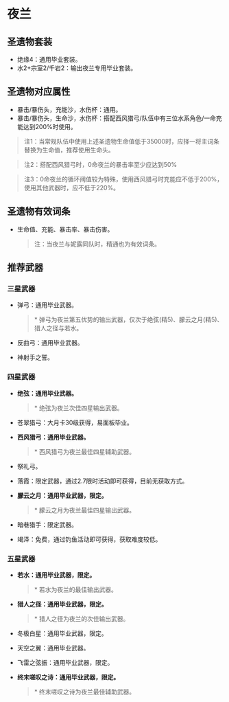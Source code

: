 # 夜兰

## 圣遗物套装

- 绝缘4：通用毕业套装。
- 水2+宗室2/千岩2：输出夜兰专用毕业套装。

## 圣遗物对应属性

- 暴击/暴伤头，充能沙，水伤杯：通用。
- 暴击/暴伤头，生命沙，水伤杯：搭配西风猎弓/队伍中有三位水系角色/一命充能达到200%时使用。

> 注1：当常规队伍中使用上述圣遗物生命值低于35000时，应择一将主词条替换为生命值，推荐使用生命头。  

> 注2：搭配西风猎弓时，0命夜兰的暴击率至少应达到50%  

> 注3：0命夜兰的循环阈值较为特殊，使用西风猎弓时充能应不低于200%，使用其他武器时，应不低于220%。  

## 圣遗物有效词条

- 生命值、充能、暴击率、暴击伤害。

  > 注：当夜兰与妮露同队时，精通也为有效词条。  

## 推荐武器

### 三星武器

- 弹弓：通用毕业武器。

  > \* 弹弓为夜兰第五优势的输出武器，仅次于绝弦(精5)、朦云之月(精5)、猎人之径与若水。  

- 反曲弓：通用毕业武器。
- 神射手之誓。

### 四星武器

- **绝弦：通用毕业武器。**

  > \* 绝弦为夜兰次佳四星输出武器。  

- 苍翠猎弓：大月卡30级获得，易面板毕业。
- **西风猎弓：通用毕业武器。**

  > \* 西风猎弓为夜兰最佳四星辅助武器。  

- 祭礼弓。
- 落霞：限定武器，通过2.7限时活动即可获得，目前无获取方式。
- **朦云之月：通用毕业武器，限定。**

  > \* 朦云之月为夜兰最佳四星输出武器。  

- 暗巷猎手：限定武器。
- 竭泽：免费，通过钓鱼活动即可获得，获取难度较低。

### 五星武器

- **若水：通用毕业武器，限定。**

  > \* 若水为夜兰的最佳输出武器。  

- **猎人之径：通用毕业武器，限定。**

  > \* 猎人之径为夜兰的次佳输出武器。  

- 冬极白星：通用毕业武器，限定。
- 天空之翼：通用毕业武器。
- 飞雷之弦振：通用毕业武器，限定。
- **终末嗟叹之诗：通用毕业武器，限定。**

  > \* 终末嗟叹之诗为夜兰最佳辅助武器。  
